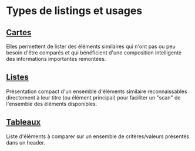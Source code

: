 # Types de listings et usages

## [Cartes](/components/layout/cards)

Elles permettent de lister des éléments similaires qui n'ont pas ou peu besoin d'être comparés et qui bénéficient d'une composition intelligente des informations importantes remontées.

## [Listes](/components/listings/lists)

Présentation compact d'un ensemble d'éléments similaire reconnaissables directement à leur titre (ou élément principal) pour faciliter un "scan" de l'ensemble des éléments disponibles.

## [Tableaux](/components/listings/tables)
Liste d'éléments à comparer sur un ensemble de critères/valeurs présentés dans un header.
